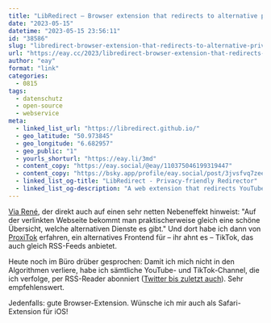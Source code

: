```yaml
---
title: "LibRedirect – Browser extension that redirects to alternative privacy friendly frontends of YouTube, TikTok & Co."
date: "2023-05-15"
datetime: "2023-05-15 23:56:11"
id: "38586"
slug: "libredirect-browser-extension-that-redirects-to-alternative-privacy-friendly-frontends-of-youtube-tiktok-co"
url: "https://eay.cc/2023/libredirect-browser-extension-that-redirects-to-alternative-privacy-friendly-frontends-of-youtube-tiktok-co/"
author: "eay"
format: "link"
categories:
  - 0815
tags:
  - datenschutz
  - open-source
  - webservice
meta:
  - linked_list_url: "https://libredirect.github.io/"
  - geo_latitude: "50.973845"
  - geo_longitude: "6.682957"
  - geo_public: "1"
  - yourls_shorturl: "https://eay.li/3md"
  - content_copy: "https://eay.social/@eay/110375046199319447"
  - content_copy: "https://bsky.app/profile/eay.social/post/3jvsfvq7zee2b"
  - linked_list_og-title: "LibRedirect - Privacy-friendly Redirector"
  - linked_list_og-description: "A web extension that redirects YouTube, Twitter, Instagram, etc. requests to alternative privacy-friendly frontends"
---
```


[Via René](https://flip.de/libredirect-leitet-auf-datenschutzfreundliche-frontends-um/), der direkt auch auf einen sehr netten Nebeneffekt hinweist: "Auf der verlinkten Webseite bekommt man praktischerweise gleich eine schöne Übersicht, welche alternativen Dienste es gibt." Und dort habe ich dann von [ProxiTok](https://github.com/pablouser1/ProxiTok) erfahren, ein alternatives Frontend für – ihr ahnt es – TikTok, das auch gleich RSS-Feeds anbietet.

Heute noch im Büro drüber gesprochen: Damit ich mich nicht in den Algorithmen verliere, habe ich sämtliche YouTube- und TikTok-Channel, die ich verfolge, per RSS-Reader abonniert ([Twitter bis zuletzt auch](https://eay.cc/2023/feedbin-hat-nun-auch-keinen-zugang-mehr-zur-twitter-api/)). Sehr empfehlenswert.

Jedenfalls: gute Browser-Extension. Wünsche ich mir auch als Safari-Extension für iOS!
